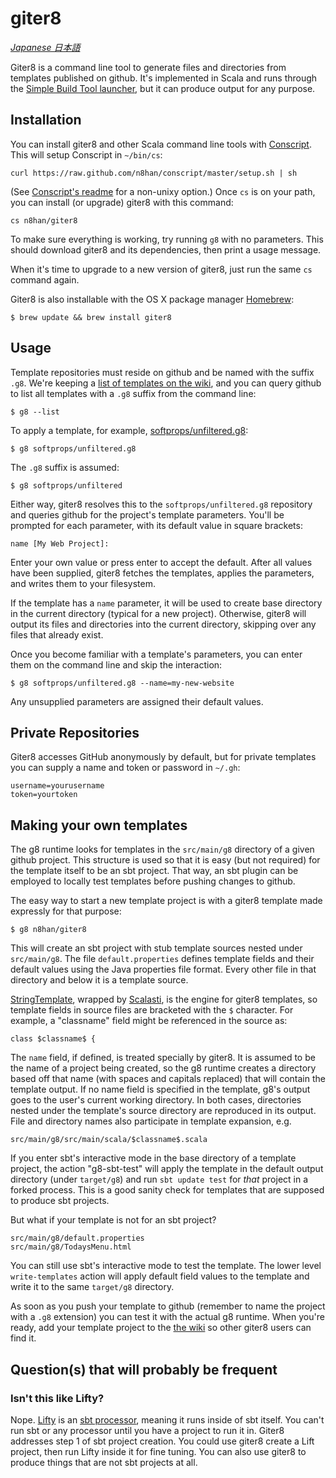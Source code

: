 giter8
======

[*Japanese 日本語*](http://blog.twiwt.org/e/f12c0f)

Giter8 is a command line tool to generate files and directories from
templates published on github. It's implemented in Scala and runs
through the [Simple Build Tool launcher][launcher], but it
can produce output for any purpose.

[launcher]: http://code.google.com/p/simple-build-tool/wiki/GeneralizedLauncher
 
Installation
------------

You can install giter8 and other Scala command line tools with
[Conscript][cs]. This will setup Conscript in `~/bin/cs`:

    curl https://raw.github.com/n8han/conscript/master/setup.sh | sh

(See [Conscript's readme][cs] for a non-unixy option.) Once `cs` is
on your path, you can install (or upgrade) giter8 with this command:

    cs n8han/giter8

[cs]: https://github.com/n8han/conscript#readme

To make sure everything is working, try running `g8` with no
parameters. This should download giter8 and its dependencies, then print
a usage message.

When it's time to upgrade to a new version of giter8, just run the
same `cs` command again.

Giter8 is also installable with the OS X package manager [Homebrew][]:

    $ brew update && brew install giter8

[Homebrew]: http://mxcl.github.com/homebrew/

Usage
-----

Template repositories must reside on github and be named with the
suffix `.g8`. We're keeping a [list of templates on the wiki][wiki],
and you can query github to list all templates with a `.g8` suffix
from the command line:

    $ g8 --list

To apply a template, for example, [softprops/unfiltered.g8][uft]:

[uft]: http://github.com/softprops/unfiltered.g8
[wiki]: http://github.com/n8han/giter8/wiki/giter8-templates

    $ g8 softprops/unfiltered.g8

The `.g8` suffix is assumed:

    $ g8 softprops/unfiltered

Either way, giter8 resolves this to the `softprops/unfiltered.g8`
repository and queries github for the project's template
parameters. You'll be prompted for each parameter, with its default
value in square brackets:

    name [My Web Project]: 

Enter your own value or press enter to accept the default. After all
values have been supplied, giter8 fetches the templates, applies
the parameters, and writes them to your filesystem. 

If the template has a `name` parameter, it will be used to create base 
directory in the current directory (typical for a new project). 
Otherwise, giter8 will output its files and directories into 
the current directory, skipping over any files that already exist.

Once you become familiar with a template's parameters, you can enter
them on the command line and skip the interaction:

    $ g8 softprops/unfiltered.g8 --name=my-new-website

Any unsupplied parameters are assigned their default values.

Private Repositories
--------------------

Giter8 accesses GitHub anonymously by default, but for private
templates you can supply a name and token or password in `~/.gh`:

    username=yourusername
    token=yourtoken

Making your own templates
-------------------------

The g8 runtime looks for templates in the `src/main/g8` directory of a
given github project. This structure is used so that it is easy (but
not required) for the template itself to be an sbt project. That way,
an sbt plugin can be employed to locally test templates before pushing
changes to github.

The easy way to start a new template project is with a giter8 template
made expressly for that purpose:

    $ g8 n8han/giter8

This will create an sbt project with stub template sources nested
under `src/main/g8`. The file `default.properties` defines template
fields and their default values using the Java properties file format.
Every other file in that directory and below it is a template source.

[StringTemplate][st], wrapped by [Scalasti][scalasti], is the engine
for giter8 templates, so template fields in source files are bracketed
with the `$` character. For example, a "classname" field might be
referenced in the source as:

    class $classname$ {

[scalasti]: http://bmc.github.com/scalasti/
[st]: http://www.stringtemplate.org/

The `name` field, if defined, is treated specially by giter8. It is
assumed to be the name of a project being created, so the g8 runtime
creates a directory based off that name (with spaces and capitals
replaced) that will contain the template output. If no name field is
specified in the template, g8's output goes to the user's current
working directory. In both cases, directories nested under the
template's source directory are reproduced in its output. File and
directory names also participate in template expansion, e.g.

    src/main/g8/src/main/scala/$classname$.scala

If you enter sbt's interactive mode in the base directory of a
template project, the action "g8-sbt-test" will apply the template in the
default output directory (under `target/g8`) and run `sbt update test` 
for *that* project in a forked process. This is a good sanity
check for templates that are supposed to produce sbt projects.

But what if your template is not for an sbt project?

    src/main/g8/default.properties
    src/main/g8/TodaysMenu.html

You can still use sbt's interactive mode to test the template. The
lower level `write-templates` action will apply default field values
to the template and write it to the same `target/g8` directory.

As soon as you push your template to github (remember to name the
project with a `.g8` extension) you can test it with the actual g8
runtime. When you're ready, add your template project to the
[the wiki][wiki] so other giter8 users can find it.

Question(s) that will probably be frequent
----------------------------------

### Isn't this like Lifty?

Nope. [Lifty] is an [sbt processor][processor], meaning it runs inside
of sbt itself. You can't run sbt or any processor until you have a
project to run it in. Giter8 addresses step 1 of sbt project
creation. You could use giter8 create a Lift project, then run Lifty
inside it for fine tuning. You can also use giter8 to produce things
that are not sbt projects at all.

[Lifty]: http://lifty.github.com/
[processor]: http://code.google.com/p/simple-build-tool/wiki/Processors


